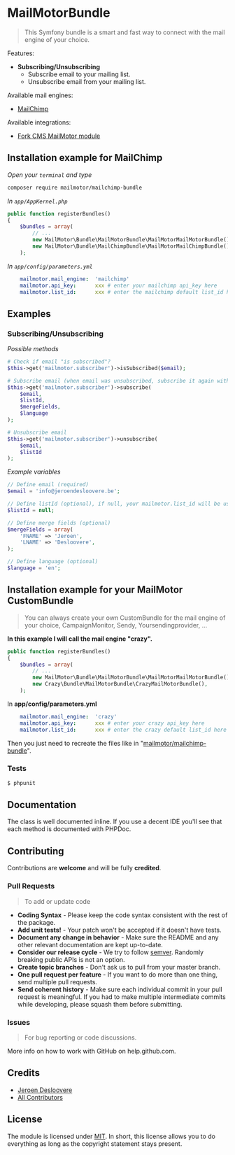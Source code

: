# MailMotorBundle

> This Symfony bundle is a smart and fast way to connect with the mail engine of your choice.

Features:
* **Subscribing/Unsubscribing**
    - Subscribe email to your mailing list.
    - Unsubscribe email from your mailing list.

Available mail engines:
* [MailChimp](https://github.com/mailmotor/mailchimp-bundle)

Available integrations:
* [Fork CMS MailMotor module](https://github.com/mailmotor/fork-cms-module-mailmotor)

## Installation example for MailChimp

*Open your `terminal` and type*
```bash
composer require mailmotor/mailchimp-bundle
```

*In `app/AppKernel.php`*
```php
public function registerBundles()
{
    $bundles = array(
        // ...
        new MailMotor\Bundle\MailMotorBundle\MailMotorMailMotorBundle(),
        new MailMotor\Bundle\MailChimpBundle\MailMotorMailChimpBundle(),
    );
```

*In `app/config/parameters.yml`*
```yaml
    mailmotor.mail_engine:  'mailchimp'
    mailmotor.api_key:      xxx # enter your mailchimp api_key here
    mailmotor.list_id:      xxx # enter the mailchimp default list_id here
```

## Examples

### Subscribing/Unsubscribing

*Possible methods*
```php
# Check if email "is subscribed"?
$this->get('mailmotor.subscriber')->isSubscribed($email);

# Subscribe email (when email was unsubscribed, subscribe it again without complaining)
$this->get('mailmotor.subscriber')->subscribe(
    $email,
    $listId,
    $mergeFields,
    $language
);

# Unsubscribe email
$this->get('mailmotor.subscriber')->unsubscribe(
    $email,
    $listId
);
```

*Example variables*
```php
// Define email (required)
$email = 'info@jeroendesloovere.be';

// Define listId (optional), if null, your mailmotor.list_id will be used
$listId = null;

// Define merge fields (optional)
$mergeFields = array(
    'FNAME' => 'Jeroen',
    'LNAME' => 'Desloovere',
);

// Define language (optional)
$language = 'en';
```

## Installation example for your MailMotor CustomBundle

> You can always create your own CustomBundle for the mail engine of your choice, CampaignMonitor, Sendy, Yoursendingprovider, ...

**In this example I will call the mail engine "crazy".**

```php
public function registerBundles()
{
    $bundles = array(
        // ...
        new MailMotor\Bundle\MailMotorBundle\MailMotorMailMotorBundle(),
        new Crazy\Bundle\MailMotorBundle\CrazyMailMotorBundle(),
    );
```

In **app/config/parameters.yml**

```yaml
    mailmotor.mail_engine:  'crazy'
    mailmotor.api_key:      xxx # enter your crazy api_key here
    mailmotor.list_id:      xxx # enter the crazy default list_id here
```

Then you just need to recreate the files like in "[mailmotor/mailchimp-bundle](https://github.com/mailmotor/mailchimp-bundle)".

### Tests

``` bash
$ phpunit
```

## Documentation

The class is well documented inline. If you use a decent IDE you'll see that each method is documented with PHPDoc.

## Contributing

Contributions are **welcome** and will be fully **credited**.

### Pull Requests

> To add or update code

- **Coding Syntax** - Please keep the code syntax consistent with the rest of the package.
- **Add unit tests!** - Your patch won't be accepted if it doesn't have tests.
- **Document any change in behavior** - Make sure the README and any other relevant documentation are kept up-to-date.
- **Consider our release cycle** - We try to follow [semver](http://semver.org/). Randomly breaking public APIs is not an option.
- **Create topic branches** - Don't ask us to pull from your master branch.
- **One pull request per feature** - If you want to do more than one thing, send multiple pull requests.
- **Send coherent history** - Make sure each individual commit in your pull request is meaningful. If you had to make multiple intermediate commits while developing, please squash them before submitting.

### Issues

> For bug reporting or code discussions.

More info on how to work with GitHub on help.github.com.

## Credits

- [Jeroen Desloovere](https://github.com/jeroendesloovere)
- [All Contributors](https://github.com/mailmotor/mailmotor-bundle/contributors)

## License

The module is licensed under [MIT](./LICENSE.md). In short, this license allows you to do everything as long as the copyright statement stays present.
